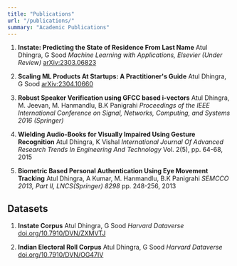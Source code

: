 ```yaml
---
title: "Publications"
url: "/publications/"
summary: "Academic Publications"
---
```


1. **Instate: Predicting the State of Residence From Last Name**
   Atul Dhingra, G Sood
   *Machine Learning with Applications, Elsevier (Under Review)*
   [arXiv:2303.06823](https://arxiv.org/abs/2303.06823)

2. **Scaling ML Products At Startups: A Practitioner's Guide**
   Atul Dhingra, G Sood
   [arXiv:2304.10660](https://arxiv.org/abs/2304.10660)

3. **Robust Speaker Verification using GFCC based i-vectors**
   Atul Dhingra, M. Jeevan, M. Hanmandlu, B.K Panigrahi
   *Proceedings of the IEEE International Conference on Signal, Networks, Computing, and Systems 2016 (Springer)*

4. **Wielding Audio-Books for Visually Impaired Using Gesture Recognition**
   Atul Dhingra, K Vishal
   *International Journal Of Advanced Research Trends In Engineering And Technology*
   Vol. 2(5), pp. 64-68, 2015

5. **Biometric Based Personal Authentication Using Eye Movement Tracking**
   Atul Dhingra, A Kumar, M. Hanmandlu, B.K Panigrahi
   *SEMCCO 2013, Part II, LNCS(Springer) 8298*
   pp. 248-256, 2013

## Datasets

1. **Instate Corpus**
   Atul Dhingra, G Sood
   *Harvard Dataverse*
   [doi.org/10.7910/DVN/ZXMVTJ](https://doi.org/10.7910/DVN/ZXMVTJ)

2. **Indian Electoral Roll Corpus**
   Atul Dhingra, G Sood
   *Harvard Dataverse*
   [doi.org/10.7910/DVN/OG47IV](https://doi.org/10.7910/DVN/OG47IV)